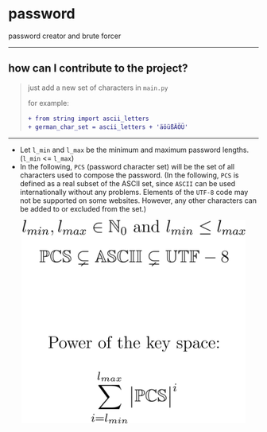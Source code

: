 # password
password creator and brute forcer

---

## how can I contribute to the project?
>just add a new set of characters in `main.py`
>
>for example:
>```diff
>+ from string import ascii_letters
>+ german_char_set = ascii_letters + 'äöüßÄÖÜ'
>```

---

- Let `l_min` and `l_max` be the minimum and maximum password lengths.
(`l_min` <= `l_max`)
- In the following, `PCS` (password character set) will be the set of all characters used to compose the password. (In the following,
`PCS` is defined as a real subset of the ASCII set, since `ASCII` can be used internationally without any problems.
Elements of the `UTF-8` code may not be supported on some websites. However, any other characters can be added to or excluded from the set.)

<p align="center">
  <img src="img_2.jpg" alt="plot" width="450"/>
</p>




